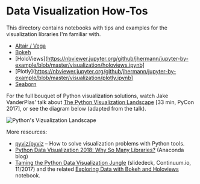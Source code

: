 # Data Visualization How-Tos

This directory contains notebooks with tips and examples
for the visualization libraries I'm familiar with.

* [Altair / Vega](https://nbviewer.jupyter.org/github/jhermann/jupyter-by-example/blob/master/visualization/altair.ipynb)
* [Bokeh](https://nbviewer.jupyter.org/github/jhermann/jupyter-by-example/blob/master/visualization/bokeh.ipynb)
* [HoloViews](https://nbviewer.jupyter.org/github/jhermann/jupyter-by-example/blob/master/visualization/holoviews.ipynb]
* [Plotly](https://nbviewer.jupyter.org/github/jhermann/jupyter-by-example/blob/master/visualization/plotly.ipynb]
* [Seaborn](https://nbviewer.jupyter.org/github/jhermann/jupyter-by-example/blob/master/visualization/seaborn.ipynb)


For the full bouquet of Python visualization solutions,
watch Jake VanderPlas' talk about
[The Python Visualization Landscape](https://youtu.be/FytuB8nFHPQ) [33 min, PyCon 2017],
or see the diagram below (adapted from the talk).

![Python's Vizualization Landscape](https://www.anaconda.com/wp-content/uploads/2018/12/PythonVisLandscape.jpg)


More resources:

* [pyviz/pyviz](https://github.com/pyviz/pyviz) – How to solve visualization problems with Python tools.
* [Python Data Visualization 2018: Why So Many Libraries?](https://www.anaconda.com/python-data-visualization-2018-why-so-many-libraries/) (Anaconda blog)
* [Taming the Python Data Visualization Jungle](https://www.slideshare.net/continuumio/taming-the-python-data-visualization-jungle) (slidedeck, Continuum.io, 11/2017) and the related [Exploring Data with Bokeh and Holoviews](https://anaconda.org/jbednar/exploring_data/notebook) notebook.

